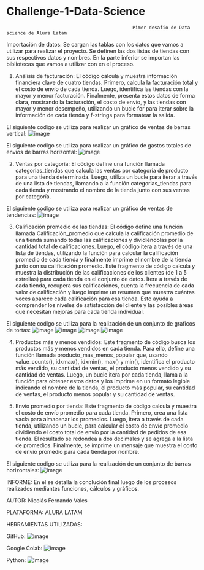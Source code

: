 # Challenge-1-Data-Science
                                                  Pimer desafio de Data science de Alura Latam

Importación de datos:
Se cargan las tablas con los datos que vamos a utilizar para realizar el proyecto.
Se definen las dos listas de tiendas con sus respectivos datos y nombres.
En la parte inferior se importan las bibliotecas que vamos a utilizar con en el proceso.
1. Análisis de facturación:
 El código calcula y muestra información financiera clave de cuatro tiendas. Primero, calcula la facturación total y el costo de envío de cada tienda. Luego, identifica las tiendas con la mayor y menor facturación. Finalmente, presenta estos datos de forma clara, mostrando la facturación, el costo de envío, y las tiendas con mayor y menor desempeño, utilizando un bucle for para iterar sobre la información de cada tienda y f-strings para formatear la salida. 

El siguiente codigo se utiliza para realizar un gráfico de ventas de barras vertical:
![image](https://github.com/user-attachments/assets/07fa21bb-433d-4a8d-bb2e-14ac8bb5a71b)

El siguiente codigo se utiliza para realizar un gráfico de gastos totales de envios de barras horizontal:
![image](https://github.com/user-attachments/assets/7541c7a9-3688-47fb-9272-837e38d0126b)

2. Ventas por categoría:
El código define una función llamada categorias_tiendas que calcula las ventas por categoría de producto para una tienda determinada. Luego, utiliza un bucle para iterar a través de una lista de tiendas, llamando a la función categorias_tiendas para cada tienda y mostrando el nombre de la tienda junto con sus ventas por categoría. 

El siguiente codigo se utiliza para realizar un gráfico de ventas de tendencias:
![image](https://github.com/user-attachments/assets/2e24199f-1dc7-45fc-8df9-c4893a89e0e5)

3. Calificación promedio de las tiendas:
   El código define una función llamada Calificación_promedio que calcula la calificación promedio de una tienda sumando todas las calificaciones y dividiéndolas por la cantidad total de calificaciones. Luego, el código itera a través de una lista de tiendas, utilizando la función para calcular la calificación promedio de cada tienda y finalmente imprime el nombre de la tienda junto con su calificación promedio.
   Este fragmento de código calcula y muestra la distribución de las calificaciones de los clientes (de 1 a 5 estrellas) para cada tienda en el conjunto de datos. Itera a través de cada tienda, recupera sus calificaciones, cuenta la frecuencia de cada valor de calificación y luego imprime un resumen que muestra cuántas veces aparece cada calificación para esa tienda. Esto ayuda a comprender los niveles de satisfacción del cliente y las posibles áreas que necesitan mejoras para cada tienda individual.

El siguiente codigo se utiliza para la realización de un conjunto de graficos de tortas:
![image](https://github.com/user-attachments/assets/35fda0a9-c43a-426b-ae9f-567a563ba9b6)
![image](https://github.com/user-attachments/assets/31e1e07a-e715-402e-9ef7-e68a7106304f)
![image](https://github.com/user-attachments/assets/95bc351d-b000-4c47-b927-c4323255a200)
![image](https://github.com/user-attachments/assets/756014a3-9b98-49df-a75a-1271323d3098)

4. Productos más y menos vendidos:
  Este fragmento de código busca los productos más y menos vendidos en cada tienda. Para ello, define una función llamada producto_mas_menos_popular que, usando value_counts(), idxmax(), idxmin(), max() y min(), identifica el producto más vendido, su cantidad de ventas, el producto menos vendido y su cantidad de ventas. Luego, un bucle itera por cada tienda, llama a la función para obtener estos datos y los imprime en un formato legible indicando el nombre de la tienda, el producto más popular, su cantidad de ventas, el producto menos popular y su cantidad de ventas.

5. Envío promedio por tienda:
   Este fragmento de código calcula y muestra el costo de envío promedio para cada tienda. Primero, crea una lista vacía para almacenar los promedios. Luego, itera a través de cada tienda, utilizando un bucle, para calcular el costo de envío promedio dividiendo el costo total de envío por la cantidad de pedidos de esa tienda. El resultado se redondea a dos decimales y se agrega a la lista de promedios. Finalmente, se imprime un mensaje que muestra el costo de envío promedio para cada tienda por nombre.

El siguiente codigo se utiliza para la realización de un conjunto de barras horizontales:
![image](https://github.com/user-attachments/assets/45bb0dfd-2a01-4dca-878f-6d5a26c7175a)

INFORME:
En el se detalla la conclución final luego de los procesos realizados mediantes funciones, cálculos y gráficos.

AUTOR: Nicolás Fernando Vales

PLATAFORMA: ALURA LATAM

HERRAMIENTAS UTILIZADAS:

GitHub:
![image](https://github.com/user-attachments/assets/aa8ccf5d-8e6d-44da-b598-821c307d4cca)

Google Colab:
![image](https://github.com/user-attachments/assets/cf43207b-0dc0-438d-90a8-d1b1b9262374)

Python:
![image](https://github.com/user-attachments/assets/a041acd4-4fe1-4906-b091-74f8d20dfb45)

